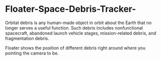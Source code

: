 # Floater-Space-Debris-Tracker-
Orbital debris is any human-made object in orbit about the Earth that no longer serves a useful function. Such debris includes nonfunctional spacecraft, abandoned launch vehicle stages, mission-related debris, and fragmentation debris.

Floater shows the position of different debris right around where you pointing the camera to be.
